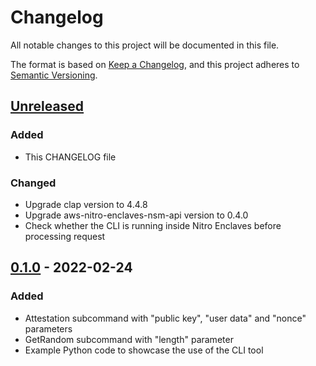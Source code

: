 # Changelog

All notable changes to this project will be documented in this file.

The format is based on [Keep a Changelog](https://keepachangelog.com/en/1.0.0/),
and this project adheres to [Semantic Versioning](https://semver.org/spec/v2.0.0.html).

## [Unreleased]

### Added

- This CHANGELOG file

### Changed

- Upgrade clap version to 4.4.8
- Upgrade aws-nitro-enclaves-nsm-api version to 0.4.0
- Check whether the CLI is running inside Nitro Enclaves before processing request

## [0.1.0] - 2022-02-24

### Added

- Attestation subcommand with "public key", "user data" and "nonce" parameters
- GetRandom subcommand with "length" parameter
- Example Python code to showcase the use of the CLI tool

[unreleased]: https://github.com/richardfan1126/nitro-enclaves-nsm-cli/compare/v0.1.0...HEAD
[0.1.0]: https://github.com/richardfan1126/nitro-enclaves-nsm-cli/releases/tag/v0.1.0
